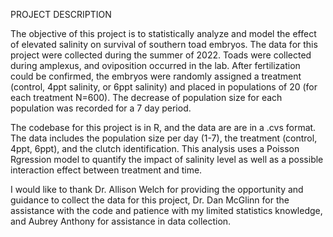 PROJECT DESCRIPTION

  The objective of this project is to statistically analyze and model the effect of elevated salinity on survival of southern toad embryos. The data for this project were collected during the summer of 2022. Toads were collected during amplexus, and oviposition occurred in the lab. After fertilization could be confirmed, the embryos were randomly assigned a treatment (control, 4ppt salinity, or 6ppt salinity) and placed in populations of 20 (for each treatment N=600). The decrease of population size for each population was recorded for a 7 day period. 

  The codebase for this project is in R, and the data are are in a .cvs format. The data includes the population size per day (1-7), the treatment (control, 4ppt, 6ppt), and the clutch identification. This analysis uses a Poisson Rgression model to quantify the impact of salinity level as well as a possible interaction effect between treatment and time. 
  
  
  
  I would like to thank Dr. Allison Welch for providing the opportunity and guidance to collect the data for this project, Dr. Dan McGlinn for the assistance with the code and patience with my limited statistics knowledge, and Aubrey Anthony for assistance in data collection. 
